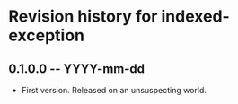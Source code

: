 # Revision history for indexed-exception

## 0.1.0.0  -- YYYY-mm-dd

* First version. Released on an unsuspecting world.
